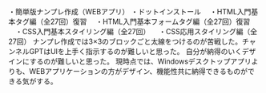 ・簡単版ナンプレ作成（WEBアプリ）
・ドットインストール
　・HTML入門基本タグ編（全27回）復習
　・HTML入門基本フォームタグ編（全27回）復習
　・CSS入門基本スタイリング編（全27回）
　・CSS応用スタイリング編（全27回）
ナンプレ作成では3×3のブロックごと太線をつけるのが苦戦した。チャンネルGPTはUIを上手く指示するのが難しいと思った。
自分が納得のいくデザインにするのが難しいと思った。
現時点では、Windowsデスクトップアプリよりも、WEBアプリケーションの方がデザイン、機能性共に納得できるものができる気がする。
